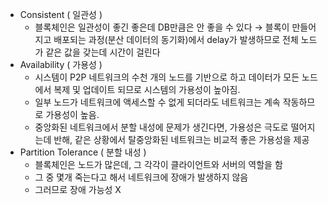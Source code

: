 - Consistent ( 일관성 )
	- 블록체인은 일관성이 좋긴 좋은데 DB만큼은 안 좋을 수 있다 → 블록이 만들어지고 배포되는 과정(분산 데이터의 동기화)에서 delay가 발생하므로 전체 노드가 같은 값을 갖는데 시간이 걸린다
- Availability ( 가용성 )
	- 시스템이 P2P 네트워크의 수천 개의 노드를 기반으로 하고 데이터가 모든 노드에서 복제 및 업데이트 되므로 시스템의 가용성이 높아짐.
	- 일부 노드가 네트워크에 액세스할 수 없게 되더라도 네트워크는 계속 작동하므로 가용성이 높음.
	- 중앙화된 네트워크에서 분할 내성에 문제가 생긴다면, 가용성은 극도로 떨어지는데 반해, 같은 상황에서 탈중앙화된 네트워크는 비교적 좋은 가용성을 제공
- Partition Tolerance ( 분할 내성 )
	- 블록체인은 노드가 많은데, 그 각각이 클라이언트와 서버의 역할을 함
	- 그 중 몇개 죽는다고 해서 네트워크에 장애가 발생하지 않음
	- 그러므로 장애 가능성 X